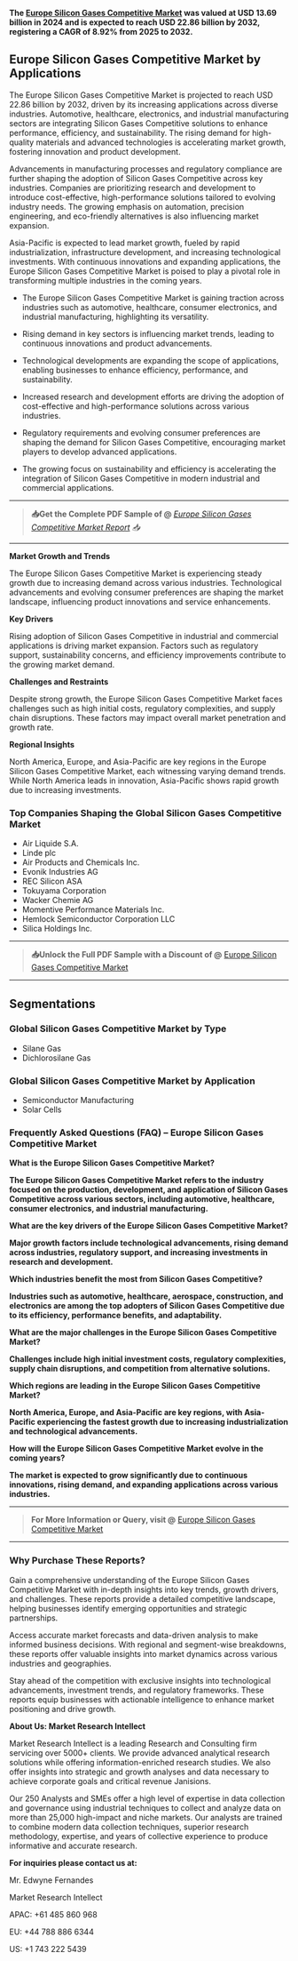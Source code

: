 <p><strong>The <a href="https://www.marketresearchintellect.com/download-sample/?rid=993049&amp;utm_source=Pulse-April-Europe&amp;utm_medium=852">Europe Silicon Gases Competitive Market</a> was valued at USD 13.69 billion in 2024 and is expected to reach USD 22.86 billion by 2032, registering a CAGR of 8.92% from 2025 to 2032.</strong></p><h2>Europe Silicon Gases Competitive Market by Applications&nbsp;</h2><p><p>The Europe Silicon Gases Competitive Market is projected to reach USD 22.86 billion by 2032, driven by its increasing applications across diverse industries. Automotive, healthcare, electronics, and industrial manufacturing sectors are integrating Silicon Gases Competitive solutions to enhance performance, efficiency, and sustainability. The rising demand for high-quality materials and advanced technologies is accelerating market growth, fostering innovation and product development.</p><p>Advancements in manufacturing processes and regulatory compliance are further shaping the adoption of Silicon Gases Competitive across key industries. Companies are prioritizing research and development to introduce cost-effective, high-performance solutions tailored to evolving industry needs. The growing emphasis on automation, precision engineering, and eco-friendly alternatives is also influencing market expansion.</p><p>Asia-Pacific is expected to lead market growth, fueled by rapid industrialization, infrastructure development, and increasing technological investments. With continuous innovations and expanding applications, the Europe Silicon Gases Competitive Market is poised to play a pivotal role in transforming multiple industries in the coming years.</p></p><ul><li><p>The Europe Silicon Gases Competitive Market is gaining traction across industries such as automotive, healthcare, consumer electronics, and industrial manufacturing, highlighting its versatility.</p></li><li><p>Rising demand in key sectors is influencing market trends, leading to continuous innovations and product advancements.</p></li><li><p>Technological developments are expanding the scope of applications, enabling businesses to enhance efficiency, performance, and sustainability.</p></li><li><p>Increased research and development efforts are driving the adoption of cost-effective and high-performance solutions across various industries.</p></li><li><p>Regulatory requirements and evolving consumer preferences are shaping the demand for Silicon Gases Competitive, encouraging market players to develop advanced applications.</p></li><li><p>The growing focus on sustainability and efficiency is accelerating the integration of Silicon Gases Competitive in modern industrial and commercial applications.</p></li></ul><hr /><blockquote><p><strong><span class="font-[700]">📥Get the Complete PDF Sample of @ </span></strong><em><span class="font-[700]"><a href="https://www.marketresearchintellect.com/download-sample/?rid=993049&amp;utm_source=Pulse-April-Europe&amp;utm_medium=852" target="_blank" data-tracking-control-name="article-ssr-frontend-pulse_little-text-block" data-tracking-will-navigate="" data-test-link="">Europe Silicon Gases Competitive Market Report</a>&nbsp;📥</span></em></p></blockquote><hr /><p class="" data-start="77" data-end="360"><strong data-start="77" data-end="105">Market Growth and Trends</strong></p><p class="" data-start="77" data-end="360">The Europe Silicon Gases Competitive Market is experiencing steady growth due to increasing demand across various industries. Technological advancements and evolving consumer preferences are shaping the market landscape, influencing product innovations and service enhancements.</p><p class="" data-start="362" data-end="606"><strong data-start="362" data-end="377">Key Drivers</strong></p><p class="" data-start="362" data-end="606">Rising adoption of Silicon Gases Competitive in industrial and commercial applications is driving market expansion. Factors such as regulatory support, sustainability concerns, and efficiency improvements contribute to the growing market demand.</p><p class="" data-start="608" data-end="849"><strong data-start="608" data-end="637">Challenges and Restraints</strong></p><p class="" data-start="608" data-end="849">Despite strong growth, the Europe Silicon Gases Competitive Market faces challenges such as high initial costs, regulatory complexities, and supply chain disruptions. These factors may impact overall market penetration and growth rate.</p><p class="" data-start="851" data-end="1095"><strong data-start="851" data-end="872">Regional Insights</strong></p><p class="" data-start="851" data-end="1095">North America, Europe, and Asia-Pacific are key regions in the Europe Silicon Gases Competitive Market, each witnessing varying demand trends. While North America leads in innovation, Asia-Pacific shows rapid growth due to increasing investments.</p><p><h3>Top Companies Shaping the Global Silicon Gases Competitive Market </h3><ul><li>Air Liquide S.A.</li><li>Linde plc</li><li>Air Products and Chemicals Inc.</li><li>Evonik Industries AG</li><li>REC Silicon ASA</li><li>Tokuyama Corporation</li><li>Wacker Chemie AG</li><li>Momentive Performance Materials Inc.</li><li>Hemlock Semiconductor Corporation LLC</li><li>Silica Holdings Inc.</li></ul></p><hr /><blockquote><p><strong>📥Unlock the Full PDF Sample with a Discount of @</strong> <a href="https://www.marketresearchintellect.com/ask-for-discount/?rid=993049&amp;utm_source=Pulse-April-Europe&amp;utm_medium=852">Europe Silicon Gases Competitive Market</a></p></blockquote><hr /><p><h2>Segmentations</h2><h3>Global Silicon Gases Competitive Market by Type</h3><ul><li>Silane Gas</li><li>Dichlorosilane Gas</li></ul><h3>Global Silicon Gases Competitive Market by Application</h3><ul><li>Semiconductor Manufacturing</li><li>Solar Cells</li></ul></p><h3><strong>Frequently Asked Questions (FAQ) &ndash; Europe Silicon Gases Competitive Market</strong></h3><p><strong>What is the Europe Silicon Gases Competitive Market?</strong></p><p><strong>The Europe Silicon Gases Competitive Market refers to the industry focused on the production, development, and application of Silicon Gases Competitive across various sectors, including automotive, healthcare, consumer electronics, and industrial manufacturing.</strong></p><p><strong>What are the key drivers of the Europe Silicon Gases Competitive Market?</strong></p><p><strong>Major growth factors include technological advancements, rising demand across industries, regulatory support, and increasing investments in research and development.</strong></p><p><strong>Which industries benefit the most from Silicon Gases Competitive?</strong></p><p><strong>Industries such as automotive, healthcare, aerospace, construction, and electronics are among the top adopters of Silicon Gases Competitive due to its efficiency, performance benefits, and adaptability.</strong></p><p><strong>What are the major challenges in the Europe Silicon Gases Competitive Market?</strong></p><p><strong>Challenges include high initial investment costs, regulatory complexities, supply chain disruptions, and competition from alternative solutions.</strong></p><p><strong>Which regions are leading in the Europe Silicon Gases Competitive Market?</strong></p><p><strong>North America, Europe, and Asia-Pacific are key regions, with Asia-Pacific experiencing the fastest growth due to increasing industrialization and technological advancements.</strong></p><p><strong>How will the Europe Silicon Gases Competitive Market evolve in the coming years?</strong></p><p><strong>The market is expected to grow significantly due to continuous innovations, rising demand, and expanding applications across various industries.</strong></p><hr /><blockquote><p><span class="font-[700]"><strong>For More Information or Query, visit&nbsp;@</strong>&nbsp;</span><span class="font-[700]"><a href="https://www.marketresearchintellect.com/product/global-silicon-gases-competitive-market/?utm_source=Linkedin&utm_medium=852" target="_blank" data-tracking-control-name="article-ssr-frontend-pulse_little-text-block" data-tracking-will-navigate="" data-test-link="">Europe Silicon Gases Competitive Market</a></span></p></blockquote><hr /><h3><strong data-start="0" data-end="31">Why Purchase These Reports?</strong></h3><p class="" data-start="35" data-end="297">Gain a comprehensive understanding of the Europe Silicon Gases Competitive Market with in-depth insights into key trends, growth drivers, and challenges. These reports provide a detailed competitive landscape, helping businesses identify emerging opportunities and strategic partnerships.</p><p class="" data-start="299" data-end="540">Access accurate market forecasts and data-driven analysis to make informed business decisions. With regional and segment-wise breakdowns, these reports offer valuable insights into market dynamics across various industries and geographies.</p><p class="" data-start="542" data-end="784">Stay ahead of the competition with exclusive insights into technological advancements, investment trends, and regulatory frameworks. These reports equip businesses with actionable intelligence to enhance market positioning and drive growth.</p><p><strong><span class="font-[700]">About Us: Market Research Intellect</span></strong></p><p><span class="">Market Research Intellect is a leading Research and Consulting firm servicing over 5000+ clients. We provide advanced analytical research solutions while offering information-enriched research studies.&nbsp;</span>We also offer insights into strategic and growth analyses and data necessary to achieve corporate goals and critical revenue Janisions.</p><p><span class="">Our 250 Analysts and SMEs offer a high level of expertise in data collection and governance using industrial techniques to collect and analyze data on more than 25,000 high-impact and niche markets. Our analysts are trained to combine modern data collection techniques, superior research methodology, expertise, and years of collective experience to produce informative and accurate research.</span></p><p><strong>For inquiries please contact us at:</strong></p><p>Mr. Edwyne Fernandes</p><p>Market Research Intellect</p><p>APAC: +61 485 860 968</p><p>EU: +44 788 886 6344</p><p>US: +1 743 222 5439</p>